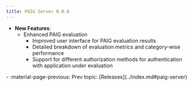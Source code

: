 ```yaml
---
title: PAIG Server 0.0.8
---
```


- **New Features**:
    - Enhanced PAIG evaluation
        - Improved user interface for PAIG evaluation results
        - Detailed breakdown of evaluation metrics and category-wise performance
        - Support for different authorization methods for authentication with application under evaluation

<div class="grid cards" markdown>
-  :material-page-previous: Prev topic: [Releases](../index.md#paig-server)
</div>
